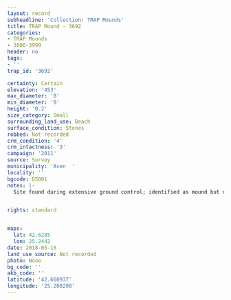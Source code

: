 ```yaml
---
layout: record
subheadline: 'Collection: TRAP Mounds'
title: TRAP Mound - 3692
categories:
- TRAP Mounds
- 3000-3999
header: no
tags:
- ''
trap_id: '3692'

certainty: Certain
elevation: '453'
max_diameter: '8'
min_diameter: '8'
height: '0.2'
size_category: Small
surrounding_land_use: Beach
surface_condition: Stones
robbed: Not recorded
crm_condition: '4'
crm_intactness: '3'
campaign: '2011'
source: Survey
municipality: 'Asen  '
locality: ''
bgcode: DS001
notes: |-
  Site found during extensive ground control; identified as mound but not fully registered.


rights: standard


maps:
  lat: 42.6285
  lon: 25.2442
date: 2018-05-16
land_use_source: Not recorded
photo: None
bg_code: ''
akb_code: ''
latitude: '42.660937'
longitude: '25.200298'
---
```

